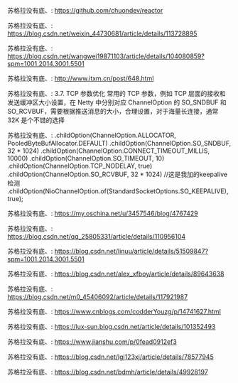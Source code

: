 苏格拉没有底、:
https://github.com/chuondev/reactor

苏格拉没有底、:
https://blog.csdn.net/weixin_44730681/article/details/113728895

苏格拉没有底、:
https://blog.csdn.net/wangwei19871103/article/details/104080859?spm=1001.2014.3001.5501

苏格拉没有底、:
http://www.itxm.cn/post/648.html

苏格拉没有底、:
3.7. TCP 参数优化
常用的 TCP 参数，例如 TCP 层面的接收和发送缓冲区大小设置，在 Netty 中分别对应 ChannelOption 的 SO_SNDBUF 和 SO_RCVBUF，需要根据推送消息的大小，合理设置，对于海量长连接，通常 32K 是个不错的选择

苏格拉没有底、:
.childOption(ChannelOption.ALLOCATOR, PooledByteBufAllocator.DEFAULT)
            .childOption(ChannelOption.SO_SNDBUF, 32 * 1024)
            .childOption(ChannelOption.CONNECT_TIMEOUT_MILLIS, 10000)
            .childOption(ChannelOption.SO_TIMEOUT, 10)
            .childOption(ChannelOption.TCP_NODELAY, true)
            .childOption(ChannelOption.SO_RCVBUF, 32 * 1024)
//这是我加的keepalive检测
            .childOption(NioChannelOption.of(StandardSocketOptions.SO_KEEPALIVE), true);

苏格拉没有底、:
https://my.oschina.net/u/3457546/blog/4767429

苏格拉没有底、:
https://blog.csdn.net/qq_25805331/article/details/110956104

苏格拉没有底、:
https://blog.csdn.net/linuu/article/details/51509847?spm=1001.2014.3001.5501

苏格拉没有底、:
https://blog.csdn.net/alex_xfboy/article/details/89643638

苏格拉没有底、:
https://blog.csdn.net/m0_45406092/article/details/117921987

苏格拉没有底、:
https://www.cnblogs.com/codderYouzg/p/14741627.html

苏格拉没有底、:
https://lux-sun.blog.csdn.net/article/details/101352493

苏格拉没有底、:
https://www.jianshu.com/p/0fead0912ef3

苏格拉没有底、:
https://blog.csdn.net/lgj123xj/article/details/78577945

苏格拉没有底、:
https://blog.csdn.net/bdmh/article/details/49928197
